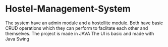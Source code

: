 # Hostel-Management-System
The system have an admin module and a hostellite module.
Both have basic CRUD operations which they can perform to faclitate each other and themselves.
The project is made in JAVA
The UI is basic and made with Java Swing
